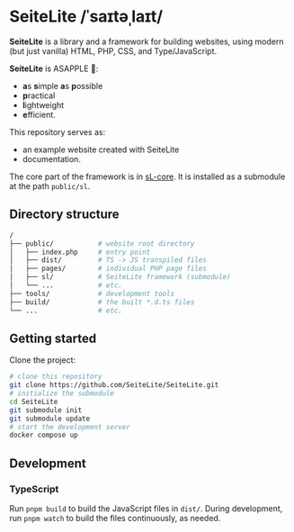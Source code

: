 # SeiteLite /ˈsaɪtəˌlaɪt/

**SeiteLite** is a library and a framework for building websites, using modern (but just
vanilla) HTML, PHP, CSS, and Type/JavaScript.

**SeiteLite** is ASAPPLE 🍎:

- **a**s **s**imple **a**s **p**ossible
- **p**ractical
- **l**ightweight
- **e**fficient.

This repository serves as:

- an example website created with SeiteLite
- documentation.

The core part of the framework is in [sL-core](https://github.com/SeiteLite/sl-core). It is
installed as a submodule at the path `public/sl`.

## Directory structure

```bash
/
├── public/           # website root directory
│   ├── index.php     # entry point
│   ├── dist/         # TS -> JS transpiled files
│   ├── pages/        # individual PHP page files
│   ├── sl/           # SeiteLite framework (submodule)
│   └── ...           # etc.
├── tools/            # development tools
├── build/            # the built *.d.ts files
└── ...               # etc.
```

## Getting started

Clone the project:

```bash
# clone this repository
git clone https://github.com/SeiteLite/SeiteLite.git
# initialize the submodule
cd SeiteLite
git submodule init
git submodule update
# start the development server
docker compose up
```

## Development

### TypeScript

Run `pnpm build` to build the JavaScript files in `dist/`. During development, run
`pnpm watch` to build the files continuously, as needed.
